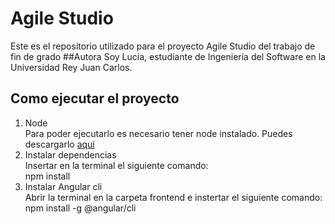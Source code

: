 # Agile Studio
  Este es el repositorio utilizado para el proyecto Agile Studio del trabajo de fin de grado
##Autora
  Soy Lucía, estudiante de Ingeniería del Software en la Universidad Rey Juan Carlos.
## Como ejecutar el proyecto
1. Node  
    Para poder ejecutarlo es necesario tener node instalado. Puedes descargarlo [aquí](https://nodejs.org/en/)
2. Instalar dependencias  
    Insertar en la terminal el siguiente comando:  
      npm install
3. Instalar Angular cli  
    Abrir la terminal en la carpeta frontend e instertar el siguiente comando:  
      npm install -g @angular/cli

